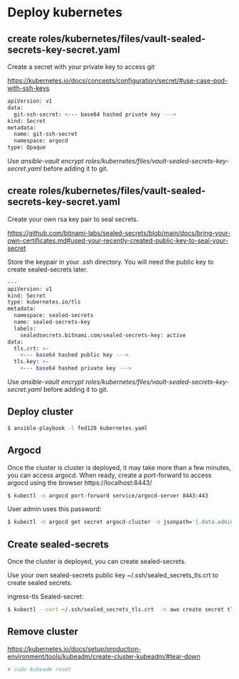 # Deploy kubernetes

## create roles/kubernetes/files/vault-sealed-secrets-key-secret.yaml

Create a secret with your private key to access git 

https://kubernetes.io/docs/concepts/configuration/secret/#use-case-pod-with-ssh-keys
```bash
apiVersion: v1
data:
  git-ssh-secret: <--- base64 hashed private key --->
kind: Secret
metadata:
  name: git-ssh-secret
  namespace: argocd
type: Opaque

```
Use *ansible-vault encrypt roles/kubernetes/files/vault-sealed-secrets-key-secret.yaml* before adding it to git.

## create roles/kubernetes/files/vault-sealed-secrets-key-secret.yaml 

Create your own rsa key pair to seal secrets.

https://github.com/bitnami-labs/sealed-secrets/blob/main/docs/bring-your-own-certificates.md#used-your-recently-created-public-key-to-seal-your-secret

Store the keypair in your .ssh directory. You will need the public key to create sealed-secrets later.
```bash
---
apiVersion: v1
kind: Secret
type: kubernetes.io/tls
metadata:
  namespace: sealed-secrets
  name: sealed-secrets-key
  labels:
    sealedsecrets.bitnami.com/sealed-secrets-key: active
data:
  tls.crt: >-
    <--- base64 hashed public key --->
  tls.key: >-
    <--- base64 hashed private key --->
```
Use *ansible-vault encrypt roles/kubernetes/files/vault-sealed-secrets-key-secret.yaml* before adding it to git.


## Deploy cluster

```bash
$ ansible-playbook -l fed120 kubernetes.yaml
```

## Argocd

Once the cluster is cluster is deployed, it may take more than a few minutes, you can access argocd. 
When ready, create a port-forward to access argocd using the browser https://localhost:8443/
```bash
$ kubectl -n argocd port-forward service/argocd-server 8443:443
```
User admin uses this password:
```bash
$ kubectl -n argocd get secret argocd-cluster -o jsonpath='{.data.admin\.password}' | base64 -d
```


## Create sealed-secrets

Once the cluster is deployed, you can create sealed-secrets.

Use your own sealed-secrets public key ~/.ssh/sealed_secrets_tls.crt to create sealed secrets.

ingress-tls Sealed-secret:
```bash
$ kubectl --cert ~/.ssh/sealed_secrets_tls.crt  -n awx create secret tls ingress-tls --cert=/var/lib/certs/fullchain.pem --key=/var/lib/certs/privkey.pem --dry-run=server -o yaml | kubeseal --controller-namespace=kube-system --controller-name=sealed-secrets-controller --format=yaml > roles/kubernetes/files/argocd/awx/ingress-tls.yml
```

## Remove cluster

https://kubernetes.io/docs/setup/production-environment/tools/kubeadm/create-cluster-kubeadm/#tear-down
```bash
# sudo kubeadm reset
```



